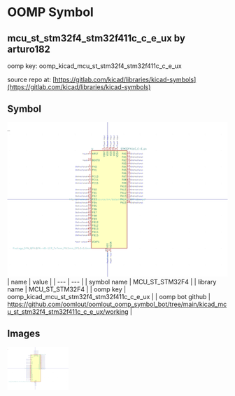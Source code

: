 # OOMP Symbol  
## mcu_st_stm32f4_stm32f411c_c_e_ux  by arturo182  
  
oomp key: oomp_kicad_mcu_st_stm32f4_stm32f411c_c_e_ux  
  
source repo at: [https://gitlab.com/kicad/libraries/kicad-symbols](https://gitlab.com/kicad/libraries/kicad-symbols)  
## Symbol  
  
[![working.png](working_600.png)](working.png)  
| name | value | 
| --- | --- | 
| symbol name | MCU_ST_STM32F4 | 
| library name | MCU_ST_STM32F4 | 
| oomp key | oomp_kicad_mcu_st_stm32f4_stm32f411c_c_e_ux | 
| oomp bot github | https://github.com/oomlout/oomlout_oomp_symbol_bot/tree/main/kicad_mcu_st_stm32f4_stm32f411c_c_e_ux/working | 
## Images  
  
[![working.png](working_140.png)](working.png)  
